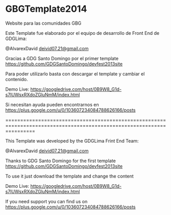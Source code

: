 GBGTemplate2014
===============

Website para las comunidades GBG

Este Template fue elaborado por el equipo de desarrollo de Front End de GDGLima:

@AlvarexDavid
deivid07.21@gmail.com 

Gracias a GDG Santo Domingo por el primer template 
https://github.com/GDGSantoDomingo/devfest2013site

Para poder utilizarlo basta con descargar el template y cambiar el contenido.

Demo Live: https://googledrive.com/host/0B9W8_G1d-s7lUWsxRXdoZGluNmM/index.html

Si necesitan ayuda pueden encontrarnos en https://plus.google.com/u/0/103607234084788626166/posts

======================================================================================================================

This Template was developed by the GDGLima Frint End Team:

@AlvarexDavid
deivid07.21@gmail.com 

Thanks to GDG Santo Domingo for the first template 
https://github.com/GDGSantoDomingo/devfest2013site

To use it just download the template and change the content

Demo Live: https://googledrive.com/host/0B9W8_G1d-s7lUWsxRXdoZGluNmM/index.html

If you need support you can find us on https://plus.google.com/u/0/103607234084788626166/posts
